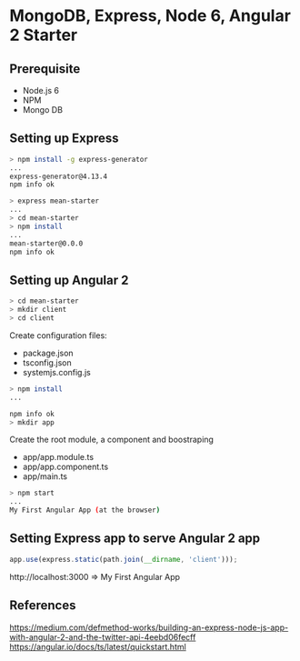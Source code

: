 # MongoDB, Express, Node 6, Angular 2 Starter

## Prerequisite

* Node.js 6
* NPM
* Mongo DB

## Setting up Express

```bash
> npm install -g express-generator
...
express-generator@4.13.4
npm info ok

> express mean-starter
...
> cd mean-starter
> npm install
...
mean-starter@0.0.0
npm info ok
```

## Setting up Angular 2

```bash
> cd mean-starter
> mkdir client
> cd client
```

Create configuration files:

- package.json
- tsconfig.json
- systemjs.config.js

```bash
> npm install
...

npm info ok
> mkdir app
```

Create the root module, a component and boostraping

- app/app.module.ts
- app/app.component.ts
- app/main.ts

```bash
> npm start
...
My First Angular App (at the browser)
```


## Setting Express app to serve Angular 2 app

```javascript
app.use(express.static(path.join(__dirname, 'client')));
```

http://localhost:3000 => My First Angular App


## References

https://medium.com/defmethod-works/building-an-express-node-js-app-with-angular-2-and-the-twitter-api-4eebd06fecff
https://angular.io/docs/ts/latest/quickstart.html